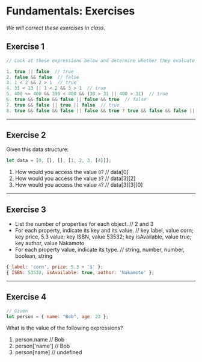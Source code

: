 # Fundamentals: Exercises

_We will correct these exercises in class._

## Exercise 1

```js
// Look at these expressions below and determine whether they evaluate to true or false

1. true || false  // true
2. false && false  // false
3. 1 < 2 && 2 > 1  // true
4. 31 < 13 || 1 < 2 && 3 > 1  // true
5. 400 <= 400 && 399 < 400 && (30 > 31 || 400 > 31)  // true
6. true && false && false || false && true  // false
7. true && false || true || false  // true
8. true && false && false || false && true ? true && false && false || false && true : 1 < 2 && 2 > 1  // true
```

---

## Exercise 2

Given this data structure:

```js
let data = [0, [], [], [1, 2, 3, [4]]];
```

1. How would you access the value `0`? // data[0]
2. How would you access the value `3`? // data[3][2]
3. How would you access the value `4`? // data[3][3][0]

---

## Exercise 3

- List the number of properties for each object. // 2 and 3
- For each property, indicate its key and its value. // key label, value corn; key price, 5.3 value; key ISBN, value 53532; key isAvailable, value true; key author, value Nakamoto
- For each property value, indicate its type. // string, number, number, boolean, string

```js
{ label: 'corn', price: 5.3 + '$' };
{ ISBN: 53532, isAvailable: true, author: 'Nakamoto' };
```

---

## Exercise 4

```js
// Given
let person = { name: "Bob", age: 23 };
```

What is the value of the following expressions?

1. person.name // Bob
2. person['name'] // Bob
3. person[name] // undefined
